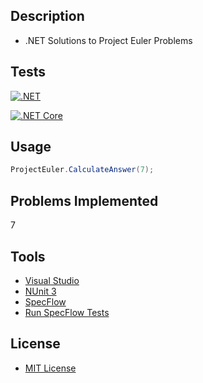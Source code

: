 ## Description
* .NET Solutions to Project Euler Problems

## Tests
[![.NET](https://github.com/cryptic-wizard/dotnet-project-euler/actions/workflows/dotnet.yml/badge.svg)](https://github.com/cryptic-wizard/dotnet-project-euler/actions/workflows/dotnet.yml)

[![.NET Core](https://github.com/cryptic-wizard/dotnet-project-euler/actions/workflows/dotnetcore.yml/badge.svg)](https://github.com/cryptic-wizard/dotnet-project-euler/actions/workflows/dotnetcore.yml)

## Usage
```C#
ProjectEuler.CalculateAnswer(7);
```

## Problems Implemented
7

## Tools
* [Visual Studio](https://visualstudio.microsoft.com/vs/)
* [NUnit 3](https://nunit.org/)
* [SpecFlow](https://specflow.org/tools/specflow/)
* [Run SpecFlow Tests](https://github.com/marketplace/actions/run-specflow-tests)
## License
* [MIT License](https://github.com/cryptic-wizard/dotnet-project-euler/blob/main/LICENSE.md)
